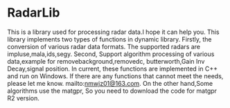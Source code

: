 # RadarLib
This is a library used for processing radar data.I hope it can help you.
This library implements two types of functions in dynamic library.
Firstly, the conversion of various radar data formats. The supported radars are impluse,mala,ids,segy.
Second, Support algorithm processing of various data,example for removebackground,removedc, butterworth,Gain Inv Decay,signal position.
In current, these functions are implemented in C++ and run on Windows.
If there are any functions that cannot meet the needs, please let me know. mailto:nmwjz01@163.com.
On the other hand,Some algorithms use the matgpr, So you need to download the code for matgpr R2 version.

